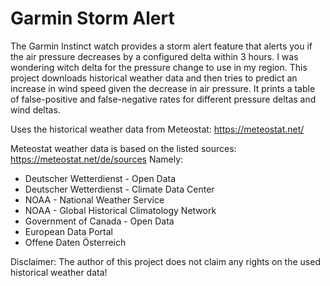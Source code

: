 # Garmin Storm Alert

The Garmin Instinct watch provides a storm alert feature that alerts you if the air pressure decreases by a configured delta within 3 hours. I was wondering witch delta for the pressure change to use in my region. This project downloads historical weather data and then tries to predict an increase in wind speed given the decrease in air pressure. It prints a table of false-positive and false-negative rates for different pressure deltas and wind deltas.

Uses the historical weather data from Meteostat: https://meteostat.net/

Meteostat weather data is based on the listed sources: https://meteostat.net/de/sources
Namely:
- Deutscher Wetterdienst - Open Data
- Deutscher Wetterdienst - Climate Data Center
- NOAA - National Weather Service
- NOAA - Global Historical Climatology Network
- Government of Canada - Open Data
- European Data Portal
- Offene Daten Österreich

Disclaimer: The author of this project does not claim any rights on the used historical weather data!
